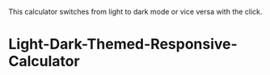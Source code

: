 
This calculator switches from light to dark mode or vice versa with the click.
# Light-Dark-Themed-Responsive-Calculator
